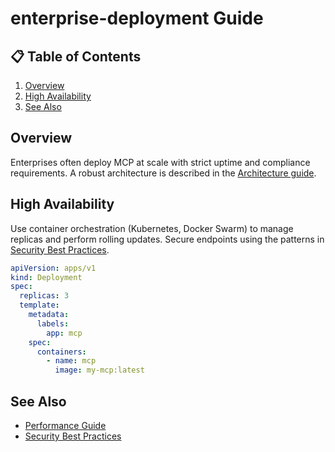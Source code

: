 # enterprise-deployment Guide

## 📋 Table of Contents
1. [Overview](#overview)
2. [High Availability](#high-availability)
3. [See Also](#see-also)

## Overview
Enterprises often deploy MCP at scale with strict uptime and compliance
requirements. A robust architecture is described in the
[Architecture guide](architecture.md).

## High Availability
Use container orchestration (Kubernetes, Docker Swarm) to manage replicas and
perform rolling updates. Secure endpoints using the patterns in
[Security Best Practices](security.md).

```yaml
apiVersion: apps/v1
kind: Deployment
spec:
  replicas: 3
  template:
    metadata:
      labels:
        app: mcp
    spec:
      containers:
        - name: mcp
          image: my-mcp:latest
```

## See Also
- [Performance Guide](performance.md)
- [Security Best Practices](security.md)
